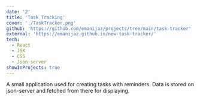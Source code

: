 ```yaml
---
date: '2'
title: 'Task Tracking'
cover: './TaskTracker.png'
github: 'https://github.com/emanijaz/projects/tree/main/task-tracker'
external: 'https://emanijaz.github.io/new-task-tracker/'
tech:
  - React
  - JSX
  - CSS 
  - Json-server
showInProjects: true
---
```


A small application used for creating tasks with reminders. Data is stored on json-server and fetched from there for displaying.
